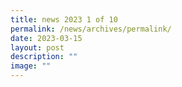 ```yaml
---
title: news 2023 1 of 10
permalink: /news/archives/permalink/
date: 2023-03-15
layout: post
description: ""
image: ""
---
```

